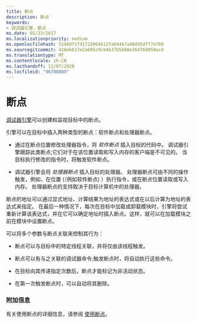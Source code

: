 ```yaml
---
title: 断点
description: 断点
keywords:
- 调试器引擎，断点
ms.date: 05/23/2017
ms.localizationpriority: medium
ms.openlocfilehash: 51469f1fd1722064612fa64467a40d45dff7e760
ms.sourcegitcommit: 418e6617e2a695c9cb4b37b5b60e264760858acd
ms.translationtype: MT
ms.contentlocale: zh-CN
ms.lasthandoff: 12/07/2020
ms.locfileid: "96788889"
---
```

# <a name="breakpoints"></a>断点


[调试器引擎](introduction.md#debugger-engine)可以创建和监视目标中的断点。

引擎可以在目标中插入两种类型的断点：软件断点和处理器断点。

-   通过在断点位置修改处理器指令，将 *软件断点* 插入目标的代码中。 调试器引擎跟踪此类断点;它们对于在该位置读取和写入内存的客户端是不可见的。 当目标执行修改的指令时，将触发软件断点。

-   调试器引擎会将 *处理器断点* 插入目标的处理器。 处理器断点可由不同的操作触发，例如，在位置 (（例如软件断点) ）执行指令，或在断点位置读取或写入内存。 处理器断点的支持取决于目标计算机中的处理器。

断点的地址可以通过显式地址、计算结果为地址的表达式或在以后计算为地址的表达式来指定。 在最后一种情况下，每次在目标中加载或卸载模块时，引擎将尝试重新计算该表达式，并在它可以确定地址时插入断点。这样，就可以在加载模块之前在模块中设置断点。

可以将多个参数与断点关联来控制其行为：

-   断点可以与目标中的特定线程关联，并将仅由该线程触发。

-   断点可以有与之关联的调试器命令;触发断点时，将自动执行这些命令。

-   在目标向其传递指定次数后，断点才能标记为非活动状态。

-   在第一次触发断点时，可以自动将其删除。

### <a name="span-idadditional_informationspanspan-idadditional_informationspanadditional-information"></a><span id="additional_information"></span><span id="ADDITIONAL_INFORMATION"></span>附加信息

有关使用断点的详细信息，请参阅 [使用断点](setting-breakpoints.md)。

 

 





